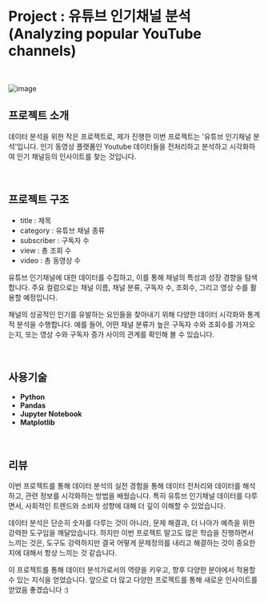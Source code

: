 # Project : 유튜브 인기채널 분석(Analyzing popular YouTube channels)

<br/>

![image](https://github.com/siilver94/Analyzing-popular-YouTube-channels/assets/57824945/966d497b-b262-4774-993f-b3c4ac3c8411)

## 프로젝트 소개
데이터 분석을 위한 작은 프로젝트로,
 제가 진행한 이번 프로젝트는 '유튜브 인기채널 분석'입니다. 인기 동영상 플랫폼인 Youtube 데이터들을 전처리하고 분석하고 시각화하여 인기 채널등의 인사이트를 찾는 것입니다.

<br/>

## 프로젝트 구조

- title : 제목
- category : 유튜브 채널 종류
- subscriber : 구독자 수
- view : 총 조회 수
- video : 총 동영상 수

 유튜브 인기채널에 대한 데이터를 수집하고, 이를 통해 채널의 특성과 성장 경향을 탐색합니다. 주요 컬럼으로는 채널 이름, 채널 분류, 구독자 수, 조회수, 그리고 영상 수를 활용할 예정입니다.

채널의 성공적인 인기를 유발하는 요인들을 찾아내기 위해 다양한 데이터 시각화와 통계적 분석을 수행합니다. 예를 들어, 어떤 채널 분류가 높은 구독자 수와 조회수를 가져오는지, 또는 영상 수와 구독자 증가 사이의 관계를 확인해 볼 수 있습니다.


<br/>

## 사용기술

- **Python**
- **Pandas**
- **Jupyter Notebook**
- **Matplotlib**

<br/>

## 리뷰

이번 프로젝트를 통해 데이터 분석의 실전 경험을 통해 데이터 전처리와 데이터를 해석하고, 관련 정보를 시각화하는 방법을 배웠습니다. 특히 유튜브 인기채널 데이터를 다루면서, 사회적인 트렌드와 소비자 성향에 대해 더 깊이 이해할 수 있었습니다.

데이터 분석은 단순히 숫자를 다루는 것이 아니라, 문제 해결과, 더 나아가 예측을 위한 강력한 도구임을 깨달았습니다. 하지만 이번 프로젝트 말고도 많은 학습을 진행하면서 느끼는 것은, 도구도 강력하지만 결국 어떻게 문제정의를 내리고 해결하는 것이 중요한지에 대해서 항상 느끼는 것 같습니다.

이 프로젝트를 통해 데이터 분석가로서의 역량을 키우고, 향후 다양한 분야에서 적용할 수 있는 지식을 얻었습니다. 앞으로 더 많고 다양한 프로젝트를 통해 새로운 인사이트를 얻었음 좋겠습니다 :)
